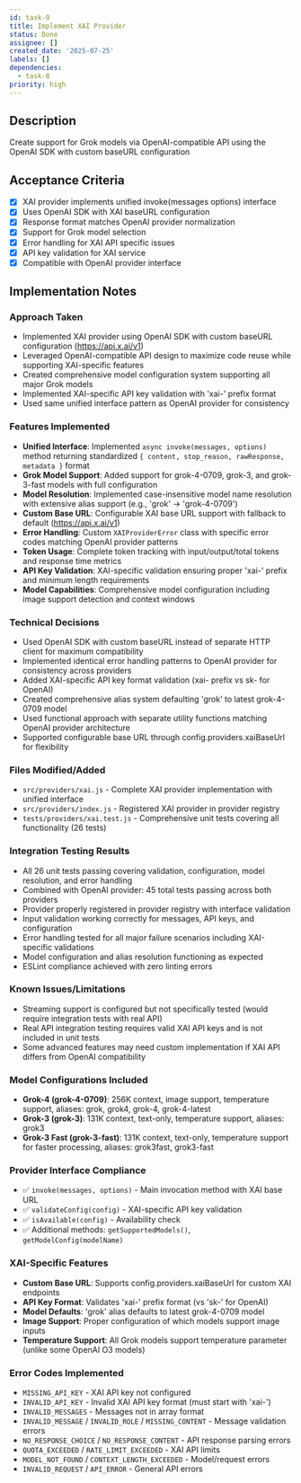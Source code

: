 ```yaml
---
id: task-9
title: Implement XAI Provider
status: Done
assignee: []
created_date: '2025-07-25'
labels: []
dependencies:
  - task-8
priority: high
---
```


## Description

Create support for Grok models via OpenAI-compatible API using the OpenAI SDK with custom baseURL configuration

## Acceptance Criteria

- [x] XAI provider implements unified invoke(messages options) interface
- [x] Uses OpenAI SDK with XAI baseURL configuration
- [x] Response format matches OpenAI provider normalization
- [x] Support for Grok model selection
- [x] Error handling for XAI API specific issues
- [x] API key validation for XAI service
- [x] Compatible with OpenAI provider interface

## Implementation Notes

### Approach Taken
- Implemented XAI provider using OpenAI SDK with custom baseURL configuration (https://api.x.ai/v1)
- Leveraged OpenAI-compatible API design to maximize code reuse while supporting XAI-specific features
- Created comprehensive model configuration system supporting all major Grok models
- Implemented XAI-specific API key validation with 'xai-' prefix format
- Used same unified interface pattern as OpenAI provider for consistency

### Features Implemented
- **Unified Interface**: Implemented `async invoke(messages, options)` method returning standardized `{ content, stop_reason, rawResponse, metadata }` format
- **Grok Model Support**: Added support for grok-4-0709, grok-3, and grok-3-fast models with full configuration
- **Model Resolution**: Implemented case-insensitive model name resolution with extensive alias support (e.g., 'grok' → 'grok-4-0709')
- **Custom Base URL**: Configurable XAI base URL support with fallback to default (https://api.x.ai/v1)
- **Error Handling**: Custom `XAIProviderError` class with specific error codes matching OpenAI provider patterns
- **Token Usage**: Complete token tracking with input/output/total tokens and response time metrics
- **API Key Validation**: XAI-specific validation ensuring proper 'xai-' prefix and minimum length requirements
- **Model Capabilities**: Comprehensive model configuration including image support detection and context windows

### Technical Decisions
- Used OpenAI SDK with custom baseURL instead of separate HTTP client for maximum compatibility
- Implemented identical error handling patterns to OpenAI provider for consistency across providers
- Added XAI-specific API key format validation (xai- prefix vs sk- for OpenAI)
- Created comprehensive alias system defaulting 'grok' to latest grok-4-0709 model
- Used functional approach with separate utility functions matching OpenAI provider architecture
- Supported configurable base URL through config.providers.xaiBaseUrl for flexibility

### Files Modified/Added
- `src/providers/xai.js` - Complete XAI provider implementation with unified interface
- `src/providers/index.js` - Registered XAI provider in provider registry
- `tests/providers/xai.test.js` - Comprehensive unit tests covering all functionality (26 tests)

### Integration Testing Results
- All 26 unit tests passing covering validation, configuration, model resolution, and error handling
- Combined with OpenAI provider: 45 total tests passing across both providers
- Provider properly registered in provider registry with interface validation
- Input validation working correctly for messages, API keys, and configuration
- Error handling tested for all major failure scenarios including XAI-specific validations
- Model configuration and alias resolution functioning as expected
- ESLint compliance achieved with zero linting errors

### Known Issues/Limitations
- Streaming support is configured but not specifically tested (would require integration tests with real API)
- Real API integration testing requires valid XAI API keys and is not included in unit tests
- Some advanced features may need custom implementation if XAI API differs from OpenAI compatibility

### Model Configurations Included
- **Grok-4 (grok-4-0709)**: 256K context, image support, temperature support, aliases: grok, grok4, grok-4, grok-4-latest
- **Grok-3 (grok-3)**: 131K context, text-only, temperature support, aliases: grok3
- **Grok-3 Fast (grok-3-fast)**: 131K context, text-only, temperature support for faster processing, aliases: grok3fast, grok3-fast

### Provider Interface Compliance
- ✅ `invoke(messages, options)` - Main invocation method with XAI base URL
- ✅ `validateConfig(config)` - XAI-specific API key validation
- ✅ `isAvailable(config)` - Availability check
- ✅ Additional methods: `getSupportedModels()`, `getModelConfig(modelName)`

### XAI-Specific Features
- **Custom Base URL**: Supports config.providers.xaiBaseUrl for custom XAI endpoints
- **API Key Format**: Validates 'xai-' prefix format (vs 'sk-' for OpenAI)
- **Model Defaults**: 'grok' alias defaults to latest grok-4-0709 model
- **Image Support**: Proper configuration of which models support image inputs
- **Temperature Support**: All Grok models support temperature parameter (unlike some OpenAI O3 models)

### Error Codes Implemented
- `MISSING_API_KEY` - XAI API key not configured
- `INVALID_API_KEY` - Invalid XAI API key format (must start with 'xai-')
- `INVALID_MESSAGES` - Messages not in array format
- `INVALID_MESSAGE` / `INVALID_ROLE` / `MISSING_CONTENT` - Message validation errors
- `NO_RESPONSE_CHOICE` / `NO_RESPONSE_CONTENT` - API response parsing errors
- `QUOTA_EXCEEDED` / `RATE_LIMIT_EXCEEDED` - XAI API limits
- `MODEL_NOT_FOUND` / `CONTEXT_LENGTH_EXCEEDED` - Model/request errors
- `INVALID_REQUEST` / `API_ERROR` - General API errors
